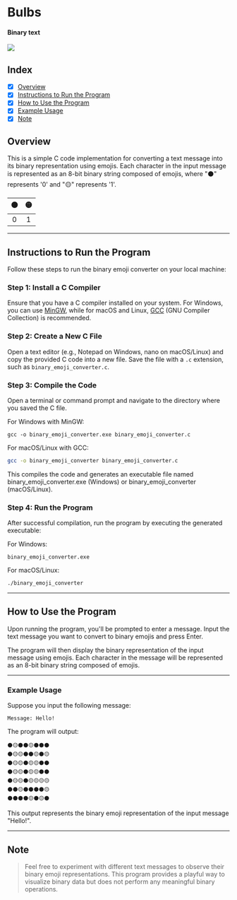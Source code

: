 # Bulbs

#### Binary text

  <img src="https://img.shields.io/static/v1?label=010101&message=binary&color=darkgreen&style=for-the-badge"/>

## Index
- [x] [Overview](#overview)
- [x] [Instructions to Run the Program](#instructions-to-run-the-program)
- [x] [How to Use the Program](#how-to-use-the-program)
- [x] [Example Usage](#example-usage)
- [x] [Note](#note)

## Overview

This is a simple C code implementation for converting a text message into its binary representation using emojis. Each character in the input message is represented as an 8-bit binary string composed of emojis, where "⚫" represents '0' and "🟡" represents '1'.

| ⚫ | 🟡 |
|:-:|:-:|
| 0 | 1 |

---

## Instructions to Run the Program

Follow these steps to run the binary emoji converter on your local machine:

### Step 1: Install a C Compiler

Ensure that you have a C compiler installed on your system. For Windows, you can use [MinGW](http://www.mingw.org/), while for macOS and Linux, [GCC](https://gcc.gnu.org/) (GNU Compiler Collection) is recommended.

### Step 2: Create a New C File

Open a text editor (e.g., Notepad on Windows, nano on macOS/Linux) and copy the provided C code into a new file. Save the file with a `.c` extension, such as `binary_emoji_converter.c`.

### Step 3: Compile the Code

Open a terminal or command prompt and navigate to the directory where you saved the C file.

For Windows with MinGW:

```shell
gcc -o binary_emoji_converter.exe binary_emoji_converter.c
```

For macOS/Linux with GCC:

````bash
gcc -o binary_emoji_converter binary_emoji_converter.c
````

This compiles the code and generates an executable file named binary_emoji_converter.exe (Windows) or binary_emoji_converter (macOS/Linux).


### Step 4: Run the Program

After successful compilation, run the program by executing the generated executable:

For Windows:
```shell
binary_emoji_converter.exe
```
For macOS/Linux:
```bash
./binary_emoji_converter
```

---

## How to Use the Program
Upon running the program, you'll be prompted to enter a message. Input the text message you want to convert to binary emojis and press Enter.

The program will then display the binary representation of the input message using emojis. Each character in the message will be represented as an 8-bit binary string composed of emojis.

---

### Example Usage
Suppose you input the following message:

```
Message: Hello!
```

The program will output:
```
⚫️🟡⚫️⚫️🟡⚫️⚫️⚫️
⚫️🟡🟡⚫️⚫️🟡⚫️🟡
⚫️🟡🟡⚫️🟡🟡⚫️⚫️
⚫️🟡🟡⚫️🟡🟡⚫️⚫️
⚫️🟡🟡⚫️🟡🟡🟡🟡
⚫️⚫️🟡⚫️⚫️⚫️⚫️🟡
⚫️⚫️⚫️⚫️🟡⚫️🟡⚫️
```
This output represents the binary emoji representation of the input message "Hello!".

---

## Note
> Feel free to experiment with different text messages to observe their binary emoji representations. This program provides a playful way to visualize binary data but does not perform any meaningful binary operations.